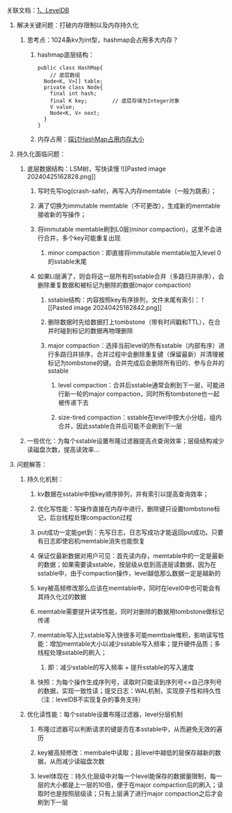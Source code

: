 关联文档：[1、LevelDB](https://km.sankuai.com/collabpage/2203114949)

1. 解决关键问题：打破内存限制以及内存持久化
    
    1. 思考点：1024条kv为int型，hashmap会占用多大内存？
        
        1. hashmap底层结构：
            
            ```
            public class HashMap{
            	// 底层数组
              Node<K, V>[] table;
              private class Node{
              	final int hash;
                final K key;		// 底层存储为Integer对象
                V value;
                Node<K, V> next;
              }
            }
            ```
            
        2. 内存占用：[探讨HashMap占用内存大小](https://km.sankuai.com/collabpage/2227958747)
            
2. 持久化面临问题：
    
    1. 底层数据结构：LSM树，写快读慢
        ![[Pasted image 20240425162828.png]]
        
        1. 写时先写log(crash-safe)，再写入内存memtable（一般为跳表）；
            
        2. 满了切换为immutable memtable（不可更改），生成新的memtable接收新的写操作；
            
        3. 将immutable memtable刷到L0层(minor compaction)，这里不会进行合并，多个key可能重复出现
            
            1. minor compaction：即直接将​immutable memtable加入level 0的sstable末尾
                
        4. 如果Li层满了，则会将这一层所有的sstable合并（多路归并排序），会删除重复数据和被标记为删除的数据(major compaction)
            
            1. sstable结构：内容按照key有序排列，文件末尾有索引：
                ![[Pasted image 20240425162842.png]]
            2. ​删除数据时先给数据打上tombstone（带有时间戳和TTL），在合并时碰到标记的数据再物理删除
                
            3. major compaction：选择当前level的所有sstable（内部有序）进行多路归并排序，合并过程中会删除重复键（保留最新）并清理被标记为tombstone的键。合并完成后会删除所有旧的、参与合并的sstable
                
                1. level compaction：合并后sstable通常会刷到下一层，可能进行新一轮的major compaction，同时所有tombstone也一起被传递下去
                    
                2. size-tired compaction：sstable在level中按大小分组，组内合并，因此sstable合并后可能不会刷到下一层
                    
    2. 一些优化：为每个sstable设置布隆过滤器提高点查询效率；层级结构减少读磁盘次数，提高读效率...
        
3. 问题解答：
    
    1. 持久化机制：
        
        1. kv数据在sstable中按key顺序排列，并有索引以提高查询效率；
            
        2. 优化写性能：写操作直接在内存中进行，删除键只设置tombstone标记，后台线程处理compaction过程
            
        3. put成功一定能get到：先写日志，日志写成功才能返回put成功。只要有日志即使宕机memtable消失也能恢复
            
        4. 保证仅最新数据对用户可见：首先读内存，memtable中的一定是最新的数据；如果需要读sstable，按层级从低到高逐层读数据，因为在sstable中，由于compaction操作，level越低那么数据一定是越新的
            
        5. key被高频修改那么应该在memtable中，同时在level0中也可能会有其持久化过的数据
            
        6. memtable需要提升读写性能，同时对删除的数据用tombstone做标记传递
            
        7. memtable写入比sstable写入快很多可能memtbale堆积，影响读写性能：增加memtable大小以减少sstable写入频率；提升硬件品质；多线程处理sstable的刷入；
            
            1. 即：减少sstable的写入频率 + 提升sstable的写入速度
                
        8. 快照：为每个操作生成序列号，读取时只能读到序列号<=自己序列号的数据，实现一致性读；提交日志：WAL机制，实现原子性和持久性（注：levelDB不实现复杂的事务支持）
            
    2. 优化读性能：每个sstable设置布隆过滤器，level分层机制
        
        1. 布隆过滤器可以判断请求的键是否在本sstable中，从而避免无效的遍历
            
        2. key被高频修改：membale中读取；且level中越低的层保存越新的数据，从而减少读磁盘次数
            
        3. level体现在：持久化层级中对每一个level能保存的数据量限制，每一层的大小都是上一层的10倍，便于在major compaction后的刷入；读取时也是按照层级读；只有上层满了进行major compaction之后才会刷到下一层